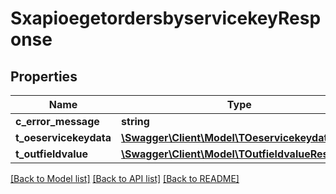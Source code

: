 # SxapioegetordersbyservicekeyResponse

## Properties
Name | Type | Description | Notes
------------ | ------------- | ------------- | -------------
**c_error_message** | **string** |  | [optional] 
**t_oeservicekeydata** | [**\Swagger\Client\Model\TOeservicekeydataResp**](TOeservicekeydataResp.md) |  | [optional] 
**t_outfieldvalue** | [**\Swagger\Client\Model\TOutfieldvalueResp**](TOutfieldvalueResp.md) |  | [optional] 

[[Back to Model list]](../README.md#documentation-for-models) [[Back to API list]](../README.md#documentation-for-api-endpoints) [[Back to README]](../README.md)


